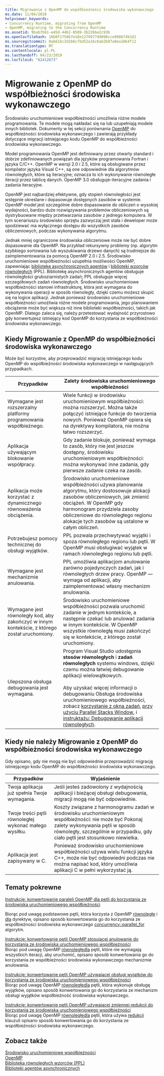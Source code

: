 ```yaml
---
title: Migrowanie z OpenMP do współbieżności środowiska wykonawczego
ms.date: 11/04/2016
helpviewer_keywords:
- Concurrency Runtime, migrating from OpenMP
- OpenMP, migrating to the Concurrency Runtime
ms.assetid: 9bab7bb1-e45d-44b2-8509-3b226be2c93b
ms.openlocfilehash: 16b0f175867e18e127997749098cce998674b3d2
ms.sourcegitcommit: 0ab61bc3d2b6cfbd52a16c6ab2b97a8ea1864f12
ms.translationtype: MT
ms.contentlocale: pl-PL
ms.lasthandoff: 04/23/2019
ms.locfileid: "62412673"
---
```

# <a name="migrating-from-openmp-to-the-concurrency-runtime"></a>Migrowanie z OpenMP do współbieżności środowiska wykonawczego

Środowisko uruchomieniowe współbieżności umożliwia różne modele programowania. Te modele mogą nakładać się na lub uzupełniają modele innych bibliotek. Dokumenty w tej sekcji porównania [OpenMP](../../parallel/concrt/comparing-the-concurrency-runtime-to-other-concurrency-models.md#openmp) do współbieżności środowiska wykonawczego i zawierają przykłady dotyczące migracji istniejącego kodu OpenMP do współbieżności środowiska wykonawczego.

Model programowania OpenMP jest definiowany przez otwarty standard i dobrze zdefiniowanych powiązań dla języków programowania Fortran i języka C/C++. OpenMP w wersji 2.0 i 2.5, które są obsługiwane przez kompilator języka Visual C++, są one odpowiednie dla algorytmów równoległych, które są iteracyjne; oznacza to ich wykonywanie równoległe iteracji przez tablicę danych. OpenMP 3.0 obsługuje-iteracyjne zadania i zadania iteracyjne.

OpenMP jest najbardziej efektywne, gdy stopień równoległości jest wstępnie określane i dopasowuje dostępnych zasobów w systemie. OpenMP model jest szczególnie dobre dopasowanie do obliczeń o wysokiej wydajności, bardzo duże rozwiązywania problemów obliczeniowych są dystrybuowane między przetwarzania zasobów z jednego komputera. W tym scenariuszu środowisko sprzętu zazwyczaj jest stała i deweloper może spodziewać ma wyłącznego dostępu do wszystkich zasobów obliczeniowych, podczas wykonywania algorytmu.

Jednak mniej ograniczone środowiska obliczeniowe może nie być dobre dopasowanie dla OpenMP. Na przykład rekursywny problemy (np. algorytm szybkiego sortowania lub wyszukiwania drzewo danych) są trudniejsze do zaimplementowania za pomocą OpenMP 2.0 i 2.5. Środowisko uruchomieniowe współbieżności uzupełnia możliwości OpenMP, zapewniając [bibliotekę asynchronicznych agentów](../../parallel/concrt/asynchronous-agents-library.md) i [biblioteki wzorców równoległych](../../parallel/concrt/parallel-patterns-library-ppl.md) (PPL). Bibliotekę asynchronicznych agentów obsługuje równoległości gruboziarnistych zadań; PPL obsługuje więcej szczegółowych zadań równoległych. Środowisko uruchomieniowe współbieżności stanowi infrastrukturę, która jest wymagana do wykonywania operacji w sposób równoległy, dzięki czemu możesz skupić się na logice aplikacji. Jednak ponieważ środowisko uruchomieniowe współbieżności umożliwia różne modele programowania, jego planowaniem obciążenie może być większa niż inne biblioteki współbieżności, takich jak OpenMP. Dlatego zaleca się, należy przetestować wydajność przyrostowo gdy konwertujesz istniejący kod OpenMP do korzystania ze współbieżności środowiska wykonawczego.

## <a name="when-to-migrate-from-openmp-to-the-concurrency-runtime"></a>Kiedy Migrowanie z OpenMP do współbieżności środowiska wykonawczego

Może być korzystne, aby przeprowadzić migrację istniejącego kodu OpenMP do współbieżności środowiska wykonawczego w następujących przypadkach.

|Przypadków|Zalety środowiska uruchomieniowego współbieżności|
|-----------|-------------------------------------------|
|Wymagane jest rozszerzalny platformy programowania współbieżnego.|Wiele funkcji w środowisku uruchomieniowym współbieżności: można rozszerzyć. Można także połączyć istniejące funkcje do tworzenia nowych. Ponieważ OpenMP opiera się na dyrektywy kompilatora, nie można łatwo rozszerzyć.|
|Aplikacja używającym blokowanie współpracy.|Gdy zadanie blokuje, ponieważ wymaga to zasób, który nie jest jeszcze dostępny, środowisku uruchomieniowym współbieżności: można wykonywać inne zadania, gdy pierwsze zadanie czeka na zasób.|
|Aplikacja może korzystać z dynamicznego równoważenia obciążenia.|Środowisko uruchomieniowe współbieżności używa planowania algorytmu, który dostosowuje alokacji zasobów obliczeniowych, jak zmienić obciążeń. W OpenMP gdy harmonogram przydziela zasoby obliczeniowe do równoległego regionu alokacje tych zasobów są ustalone w całym obliczeń.|
|Potrzebujesz pomocy technicznej do obsługi wyjątków.|PPL pozwala przechwytywać wyjątki i spoza równoległego regionu lub pętli. W OpenMP musi obsługiwać wyjątek w ramach równoległego regionu lub pętli.|
|Wymagane jest mechanizmie anulowania.|PPL umożliwia aplikacjom anulowanie zarówno pojedynczych zadań, jak i równoległych drzew pracy. OpenMP — wymaga od aplikacji, aby zaimplementować własny mechanizm anulowania.|
|Wymagane jest równoległy kod, aby zakończyć w innym kontekście, z którego został uruchomiony.|Środowisko uruchomieniowe współbieżności pozwala uruchomić zadanie w jednym kontekście, a następnie czekać lub anulować zadania w innym kontekście. W OpenMP wszystkie równoległą musi zakończyć się w kontekście, z którego został uruchomiony.|
|Ulepszona obsługa debugowania jest wymagana.|Program Visual Studio udostępnia **stosów równoległych** i **zadań równoległych** systemu windows, dzięki czemu można łatwiej debugowanie aplikacji wielowątkowych.<br /><br /> Aby uzyskać więcej informacji o debugowaniu Obsługa środowiska uruchomieniowego współbieżności, zobacz [korzystanie z okna zadań](/visualstudio/debugger/using-the-tasks-window), [przy użyciu Parallel Stacks Window](/visualstudio/debugger/using-the-parallel-stacks-window), i [instruktażu: Debugowanie aplikacji równoległych](/visualstudio/debugger/walkthrough-debugging-a-parallel-application).|

## <a name="when-not-to-migrate-from-openmp-to-the-concurrency-runtime"></a>Kiedy nie należy Migrowanie z OpenMP do współbieżności środowiska wykonawczego

Gdy opisano, gdy nie mogą nie być odpowiednie przeprowadzić migrację istniejącego kodu OpenMP do współbieżności środowiska wykonawczego.

|Przypadków|Wyjaśnienie|
|-----------|-----------------|
|Twoja aplikacja już spełnia Twoje wymagania.|Jeśli jesteś zadowolony z wydajnością aplikacji i bieżącej obsługi debugowania, migracji mogą nie być odpowiednie.|
|Twoje treści pętli równoległej wykonać małego wysiłku.|Koszty związane z harmonogramu zadań w środowisku uruchomieniowym współbieżności: nie może być Pokonaj zalety wykonywania pętli w sposób równoległy, szczególnie w przypadku, gdy ciało pętli jest stosunkowo niewielka.|
|Aplikacja jest zapisywany w C.|Ponieważ środowisko uruchomieniowe współbieżności używa wielu funkcji języka C++, może nie być odpowiedni podczas nie można napisać kod, który umożliwia aplikacji C w pełni wykorzystać ją.|

## <a name="related-topics"></a>Tematy pokrewne

[Instrukcje: konwertowanie paraleli OpenMP dla pętli do korzystania ze środowiska uruchomieniowego współbieżności](../../parallel/concrt/how-to-convert-an-openmp-parallel-for-loop-to-use-the-concurrency-runtime.md)

Biorąc pod uwagę podstawowe pętli, która korzysta z OpenMP [równoległe](../../parallel/concrt/how-to-use-parallel-invoke-to-write-a-parallel-sort-routine.md#parallel) i [dla](../../parallel/openmp/reference/for-openmp.md) dyrektyw, opisano sposób konwertowania go do korzystania ze współbieżności środowiska wykonawczego [concurrency::parallel_for](reference/concurrency-namespace-functions.md#parallel_for) algorytm.

[Instrukcje: konwertowanie pętli OpenMP stosującej anulowanie do korzystania ze środowiska uruchomieniowego współbieżności](../../parallel/concrt/convert-an-openmp-loop-that-uses-cancellation.md)<br/>
Biorąc pod uwagę OpenMP [równoległe](../../parallel/concrt/how-to-use-parallel-invoke-to-write-a-parallel-sort-routine.md#parallel)[dla](../../parallel/openmp/reference/for-openmp.md) pętli, które nie wymagają wszystkich iteracji, aby uruchomić, opisano sposób konwertowania go do korzystania ze współbieżności środowiska wykonawczego mechanizmie anulowania.

[Instrukcje: konwertowanie pętli OpenMP używającej obsługi wyjątków do korzystania ze środowiska uruchomieniowego współbieżności](../../parallel/concrt/convert-an-openmp-loop-that-uses-exception-handling.md)<br/>
Biorąc pod uwagę OpenMP [równoległe](../../parallel/concrt/how-to-use-parallel-invoke-to-write-a-parallel-sort-routine.md#parallel)[dla](../../parallel/openmp/reference/for-openmp.md) pętli, która wykonuje obsługę wyjątków, opisano sposób konwertowania go do korzystania ze mechanizm obsługi wyjątków współbieżność środowiska wykonawczego.

[Instrukcje: konwertowanie pętli OpenMP używającej zmiennej redukcji do korzystania ze środowiska uruchomieniowego współbieżności](../../parallel/concrt/convert-an-openmp-loop-that-uses-a-reduction-variable.md)<br/>
Biorąc pod uwagę OpenMP [równoległe](../../parallel/concrt/how-to-use-parallel-invoke-to-write-a-parallel-sort-routine.md#parallel)[dla](../../parallel/openmp/reference/for-openmp.md) pętli, która używa [redukcji](../../parallel/openmp/reference/reduction.md) klauzuli opisano sposób konwertowania go do korzystania ze współbieżności środowiska wykonawczego.

## <a name="see-also"></a>Zobacz także

[Środowisko uruchomieniowe współbieżności](../../parallel/concrt/concurrency-runtime.md)<br/>
[OpenMP](../../parallel/concrt/comparing-the-concurrency-runtime-to-other-concurrency-models.md#openmp)<br/>
[Biblioteka równoległych wzorców (PPL)](../../parallel/concrt/parallel-patterns-library-ppl.md)<br/>
[Biblioteki agentów asynchronicznych](../../parallel/concrt/asynchronous-agents-library.md)
